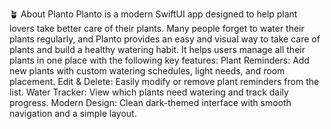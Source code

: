 🪴 About Planto
Planto is a modern SwiftUI app designed to help plant lovers take better care of their plants.
Many people forget to water their plants regularly, and Planto provides an easy and visual way to take care of plants and build a healthy watering habit.
It helps users manage all their plants in one place with the following key features:
Plant Reminders: Add new plants with custom watering schedules, light needs, and room placement.
Edit & Delete: Easily modify or remove plant reminders from the list.
Water Tracker: View which plants need watering and track daily progress.
Modern Design: Clean dark-themed interface with smooth navigation and a simple layout.
